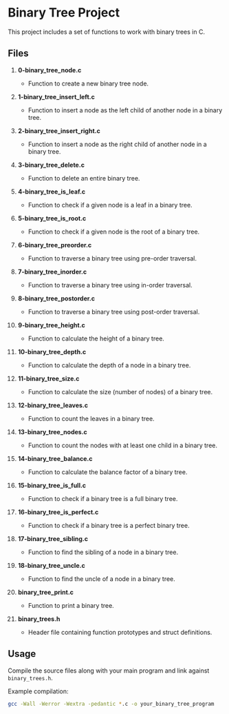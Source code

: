 # Binary Tree Project

This project includes a set of functions to work with binary trees in C.

## Files

1. **0-binary_tree_node.c**
   - Function to create a new binary tree node.

2. **1-binary_tree_insert_left.c**
   - Function to insert a node as the left child of another node in a binary tree.

3. **2-binary_tree_insert_right.c**
   - Function to insert a node as the right child of another node in a binary tree.

4. **3-binary_tree_delete.c**
   - Function to delete an entire binary tree.

5. **4-binary_tree_is_leaf.c**
   - Function to check if a given node is a leaf in a binary tree.

6. **5-binary_tree_is_root.c**
   - Function to check if a given node is the root of a binary tree.

7. **6-binary_tree_preorder.c**
   - Function to traverse a binary tree using pre-order traversal.

8. **7-binary_tree_inorder.c**
   - Function to traverse a binary tree using in-order traversal.

9. **8-binary_tree_postorder.c**
   - Function to traverse a binary tree using post-order traversal.

10. **9-binary_tree_height.c**
    - Function to calculate the height of a binary tree.

11. **10-binary_tree_depth.c**
    - Function to calculate the depth of a node in a binary tree.

12. **11-binary_tree_size.c**
    - Function to calculate the size (number of nodes) of a binary tree.

13. **12-binary_tree_leaves.c**
    - Function to count the leaves in a binary tree.

14. **13-binary_tree_nodes.c**
    - Function to count the nodes with at least one child in a binary tree.

15. **14-binary_tree_balance.c**
    - Function to calculate the balance factor of a binary tree.

16. **15-binary_tree_is_full.c**
    - Function to check if a binary tree is a full binary tree.

17. **16-binary_tree_is_perfect.c**
    - Function to check if a binary tree is a perfect binary tree.

18. **17-binary_tree_sibling.c**
    - Function to find the sibling of a node in a binary tree.

19. **18-binary_tree_uncle.c**
    - Function to find the uncle of a node in a binary tree.

20. **binary_tree_print.c**
    - Function to print a binary tree.

21. **binary_trees.h**
    - Header file containing function prototypes and struct definitions.

## Usage

Compile the source files along with your main program and link against `binary_trees.h`.

Example compilation:
```bash
gcc -Wall -Werror -Wextra -pedantic *.c -o your_binary_tree_program
